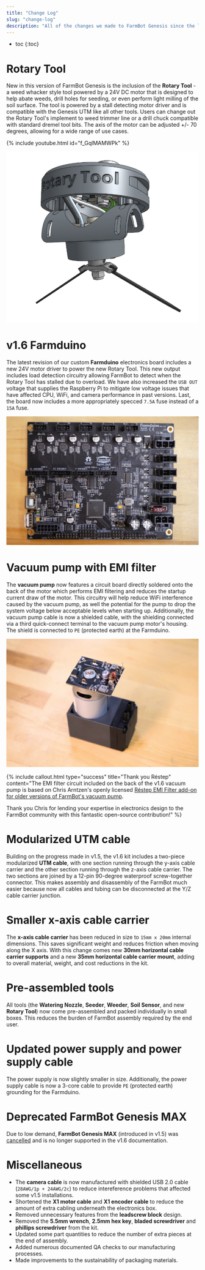 ```yaml
---
title: "Change Log"
slug: "change-log"
description: "All of the changes we made to FarmBot Genesis since the last version"
---
```


* toc
{:toc}

# Rotary Tool

New in this version of FarmBot Genesis is the inclusion of the **Rotary Tool** - a weed whacker style tool powered by a 24V DC motor that is designed to help abate weeds, drill holes for seeding, or even perform light milling of the soil surface. The tool is powered by a stall detecting motor driver and is compatible with the Genesis UTM like all other tools. Users can change out the Rotary Tool's implement to weed trimmer line or a drill chuck compatible with standard dremel tool bits. The axis of the motor can be adjusted +/- 70 degrees, allowing for a wide range of use cases.

{% include youtube.html id="f_GqlMAMWPk" %}

![rotary tool](_images/rotary_tool.png)

# v1.6 Farmduino

The latest revision of our custom **Farmduino** electronics board includes a new 24V motor driver to power the new Rotary Tool. This new output includes load detection circuitry allowing FarmBot to detect when the Rotary Tool has stalled due to overload. We have also increased the `USB OUT` voltage that supplies the Raspberry Pi to mitigate low voltage issues that have affected CPU, WiFi, and camera performance in past versions. Last, the board now includes a more appropriately specced `7.5A` fuse instead of a `15A` fuse.

![farmduino v1.6](_images/farmduino.jpg)

# Vacuum pump with EMI filter

The **vacuum pump** now features a circuit board directly soldered onto the back of the motor which performs EMI filtering and reduces the startup current draw of the motor. This circuitry will help reduce WiFi interference caused by the vacuum pump, as well the potential for the pump to drop the system voltage below acceptable levels when starting up. Additionally, the vacuum pump cable is now a shielded cable, with the shielding connected via a third quick-connect terminal to the vacuum pump motor's housing. The shield is connected to `PE` (protected earth) at the Farmduino.

![vacuum pump with EMI filter](_images/vacuum_pump.jpg)

{%
include callout.html
type="success"
title="Thank you Réstep"
content="The EMI filter circuit included on the back of the v1.6 vacuum pump is based on Chris Arntzen's openly licensed [Réstep EMI Filter add-on for older versions of FarmBot's vacuum pump](https://www.restep.eco/emi-filter).

Thank you Chris for lending your expertise in electronics design to the FarmBot community with this fantastic open-source contribution!"
%}

# Modularized UTM cable

Building on the progress made in v1.5, the v1.6 kit includes a two-piece modularized **UTM cable**, with one section running through the y-axis cable carrier and the other section running through the z-axis cable carrier. The two sections are joined by a 12-pin 90-degree waterproof screw-together connector. This makes assembly and disassembly of the FarmBot much easier because now all cables and tubing can be disconnected at the Y/Z cable carrier junction.

# Smaller x-axis cable carrier

The **x-axis cable carrier** has been reduced in size to `15mm x 20mm` internal dimensions. This saves significant weight and reduces friction when moving along the X axis. With this change comes new **30mm horizontal cable carrier supports** and a new **35mm horizontal cable carrier mount**, adding to overall material, weight, and cost reductions in the kit.

# Pre-assembled tools

All tools (the **Watering Nozzle**, **Seeder**, **Weeder**, **Soil Sensor**, and new **Rotary Tool**) now come pre-assembled and packed individually in small boxes. This reduces the burden of FarmBot assembly required by the end user.

# Updated power supply and power supply cable

The power supply is now slightly smaller in size. Additionally, the power supply cable is now a 3-core cable to provide `PE` (protected earth) grounding for the Farmduino.

# Deprecated FarmBot Genesis MAX

Due to low demand, **FarmBot Genesis MAX** (introduced in v1.5) was [cancelled](https://farm.bot/blogs/news/putting-farmbot-genesis-max-and-express-max-on-hold) and is no longer supported in the v1.6 documentation.

# Miscellaneous

* The **camera cable** is now manufactured with shielded USB 2.0 cable (`28AWG/1p + 24AWG/2c`) to reduce intereference problems that affected some v1.5 installations.
* Shortened the **X1 motor cable** and **X1 encoder cable** to reduce the amount of extra cabling underneath the electronics box.
* Removed unnecessary features from the **leadscrew block** design.
* Removed the **5.5mm wrench**, **2.5mm hex key**, **bladed screwdriver** and **phillips screwdriver** from the kit.
* Updated some part quantities to reduce the number of extra pieces at the end of assembly.
* Added numerous documented QA checks to our manufacturing processes.
* Made improvements to the sustainability of packaging materials.
